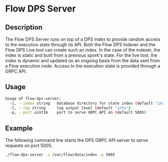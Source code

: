 # Flow DPS Server

## Description

The Flow DPS Server runs on top of a DPS index to provide random access to the execution state through its API.
Both the Flow DPS Indexer and the Flow DPS Live tool can create such an index.
In the case of the indexer, the index is static and built from a previous spork's state.
For the live tool, the index is dynamic and updated on an ongoing basis from the data sent from a Flow execution node.
Access to the execution state is provided through a GRPC API.

## Usage

```sh
Usage of flow-dps-server:
  -i, --index string   database directory for state index (default "index")
  -l, --log string     log output level (default "info")
  -p, --port uint16    port to serve GRPC API on (default 5005)
```

## Example

The following command line starts the DPS GRPC API server to serve requests on port 5005.

```sh
./flow-dps-server -i /var/flow/data/index -p 5005
```
